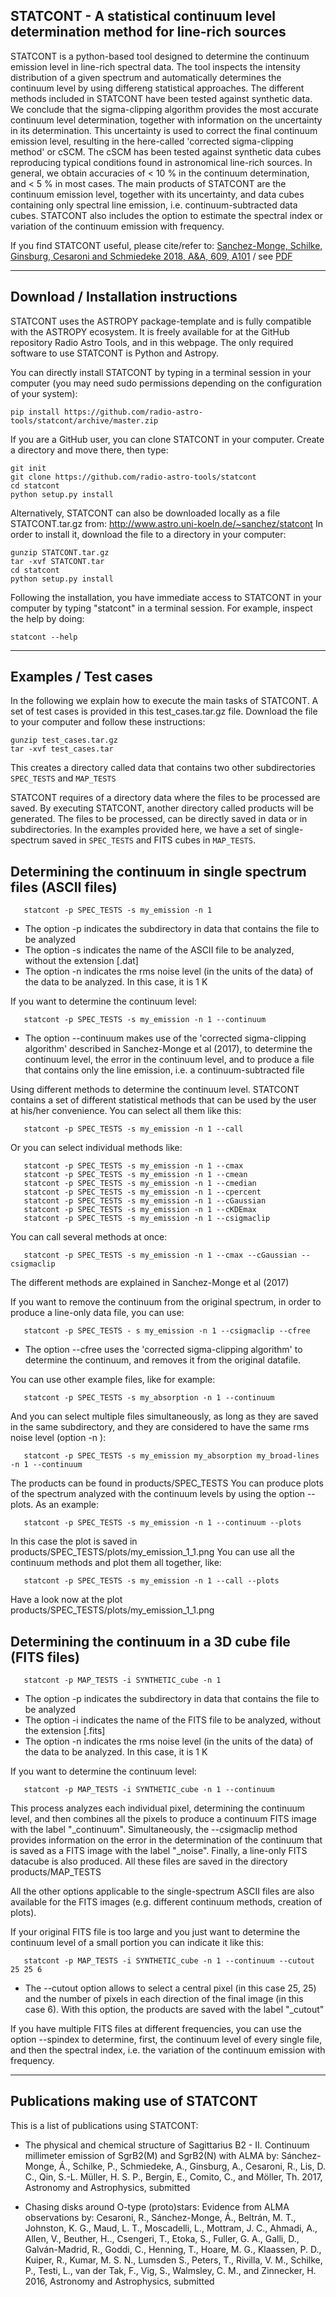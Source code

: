STATCONT - A statistical continuum level determination method for line-rich sources
-----------------------------------------------------------------------------------

STATCONT is a python-based tool designed to determine the continuum 
emission level in line-rich spectral data. The tool inspects the 
intensity distribution of a given spectrum and automatically determines 
the continuum level by using differeng statistical approaches. The 
different methods included in STATCONT have been tested against 
synthetic data. We conclude that the sigma-clipping algorithm provides 
the most accurate continuum level determination, together with 
information on the uncertainty in its determination. This uncertainty 
is used to correct the final continuum emission level, resulting in the 
here-called 'corrected sigma-clipping method' or cSCM. The cSCM has 
been tested against synthetic data cubes reproducing typical conditions 
found in astronomical line-rich sources. In general, we obtain 
accuracies of < 10 % in the continuum determination, and < 5 % in most 
cases. The main products of STATCONT are the continuum emission level, 
together with its uncertainty, and data cubes containing only spectral 
line emission, i.e. continuum-subtracted data cubes. STATCONT also 
includes the option to estimate the spectral index or variation of the 
continuum emission with frequency.

If you find STATCONT useful, please cite/refer to:
[Sanchez-Monge, Schilke, Ginsburg, Cesaroni and Schmiedeke 2018, A&A, 609, A101](https://ui.adsabs.harvard.edu/abs/2018A%26A...609A.101S/abstract) / see [PDF](https://hera.ph1.uni-koeln.de/~sanchez/my_documents/publications/SanchezMonge_etal_2018.pdf)


------------------------------------
Download / Installation instructions
------------------------------------

STATCONT uses the ASTROPY package-template and is fully compatible with 
the ASTROPY ecosystem. It is freely available for at the GitHub 
repository Radio Astro Tools, and in this webpage. The only required 
software to use STATCONT is Python and Astropy.

You can directly install STATCONT by typing in a terminal session in 
your computer (you may need sudo permissions depending on the 
configuration of your system):

```
pip install https://github.com/radio-astro-tools/statcont/archive/master.zip
```

If you are a GitHub user, you can clone STATCONT in your computer. 
Create a directory and move there, then type:

```
git init
git clone https://github.com/radio-astro-tools/statcont
cd statcont
python setup.py install
```

Alternatively, STATCONT can also be downloaded locally as a file 
STATCONT.tar.gz from: http://www.astro.uni-koeln.de/~sanchez/statcont
In order to install it, download the file to a directory in your computer:

```
gunzip STATCONT.tar.gz
tar -xvf STATCONT.tar
cd statcont
python setup.py install
```

Following the installation, you have immediate access to STATCONT in 
your computer by typing "statcont" in a terminal session. For example, 
inspect the help by doing:

```
statcont --help
```

---------------------
Examples / Test cases
---------------------

In the following we explain how to execute the main tasks of STATCONT. 
A set of test cases is provided in this test_cases.tar.gz file. 
Download the file to your computer and follow these instructions:

```
gunzip test_cases.tar.gz
tar -xvf test_cases.tar
```

This creates a directory called data that contains two other 
subdirectories `SPEC_TESTS` and `MAP_TESTS`

STATCONT requires of a directory data where the files to be processed 
are saved. By executing STATCONT, another directory called products 
will be generated. The files to be processed, can be directly saved in 
data or in subdirectories. In the examples provided here, we have a set 
of single-spectrum saved in `SPEC_TESTS` and FITS cubes in `MAP_TESTS`.


Determining the continuum in single spectrum files (ASCII files)
----------------------------------------------------------------

```
   statcont -p SPEC_TESTS -s my_emission -n 1
```

  - The option -p indicates the subdirectory in data that contains
    the file to be analyzed
  - The option -s indicates the name of the ASCII file to be
    analyzed, without the extension [.dat]
  - The option -n indicates the rms noise level (in the units of the
    data) of the data to be analyzed. In this case, it is 1 K

If you want to determine the continuum level:

```
   statcont -p SPEC_TESTS -s my_emission -n 1 --continuum
```

  - The option --continuum makes use of the 'corrected sigma-clipping 
    algorithm' described in Sanchez-Monge et al (2017), to determine
    the continuum level, the error in the continuum level, and to
    produce a file that contains only the line emission, i.e. a
    continuum-subtracted file

Using different methods to determine the continuum level. STATCONT 
contains a set of different statistical methods that can be used by the 
user at his/her convenience. You can select all them like this:

```
   statcont -p SPEC_TESTS -s my_emission -n 1 --call
```

Or you can select individual methods like:

```
   statcont -p SPEC_TESTS -s my_emission -n 1 --cmax
   statcont -p SPEC_TESTS -s my_emission -n 1 --cmean
   statcont -p SPEC_TESTS -s my_emission -n 1 --cmedian
   statcont -p SPEC_TESTS -s my_emission -n 1 --cpercent
   statcont -p SPEC_TESTS -s my_emission -n 1 --cGaussian
   statcont -p SPEC_TESTS -s my_emission -n 1 --cKDEmax
   statcont -p SPEC_TESTS -s my_emission -n 1 --csigmaclip
```

You can call several methods at once:

```
   statcont -p SPEC_TESTS -s my_emission -n 1 --cmax --cGaussian --csigmaclip
```

The different methods are explained in Sanchez-Monge et al (2017)

If you want to remove the continuum from the original spectrum, in 
order to produce a line-only data file, you can use:

```
   statcont -p SPEC_TESTS - s my_emission -n 1 --csigmaclip --cfree
```

  - The option --cfree uses the 'corrected sigma-clipping algorithm'
    to determine the continuum, and removes it from the original
    datafile.

You can use other example files, like for example:

```
   statcont -p SPEC_TESTS -s my_absorption -n 1 --continuum
```

And you can select multiple files simultaneously, as long as they are 
saved in the same subdirectory, and they are considered to have the 
same rms noise level (option -n ):

```
   statcont -p SPEC_TESTS -s my_emission my_absorption my_broad-lines -n 1 --continuum
```

The products can be found in products/SPEC_TESTS
You can produce plots of the spectrum analyzed with the continuum 
levels by using the option --plots. As an example:

```
   statcont -p SPEC_TESTS -s my_emission -n 1 --continuum --plots
```

In this case the plot is saved in products/SPEC_TESTS/plots/my_emission_1_1.png
You can use all the continuum methods and plot them all together, like:

```
   statcont -p SPEC_TESTS -s my_emission -n 1 --call --plots
```

Have a look now at the plot products/SPEC_TESTS/plots/my_emission_1_1.png


Determining the continuum in a 3D cube file (FITS files)
--------------------------------------------------------

```
   statcont -p MAP_TESTS -i SYNTHETIC_cube -n 1
```

  - The option -p indicates the subdirectory in data that contains
    the file to be analyzed
  - The option -i indicates the name of the FITS file to be analyzed,
    without the extension [.fits]
  - The option -n indicates the rms noise level (in the units of the
    data) of the data to be analyzed. In this case, it is 1 K

If you want to determine the continuum level:

```
   statcont -p MAP_TESTS -i SYNTHETIC_cube -n 1 --continuum
```

This process analyzes each individual pixel, determining the continuum 
level, and then combines all the pixels to produce a continuum FITS 
image with the label "_continuum". Simultaneously, the --csigmaclip 
method provides information on the error in the determination of the 
continuum that is saved as a FITS image with the label "_noise". 
Finally, a line-only FITS datacube is also produced. All these files 
are saved in the directory products/MAP_TESTS

All the other options applicable to the single-spectrum ASCII files are 
also available for the FITS images (e.g. different continuum methods, 
creation of plots).

If your original FITS file is too large and you just want to determine 
the continuum level of a small portion you can indicate it like this:

```
   statcont -p MAP_TESTS -i SYNTHETIC_cube -n 1 --continuum --cutout 25 25 6
```

  - The --cutout option allows to select a central pixel (in this case
    25, 25) and the number of pixels in each direction of the final
    image (in this case 6). With this option, the products are saved
    with the label "_cutout"

If you have multiple FITS files at different frequencies, you can use 
the option --spindex to determine, first, the continuum level of every 
single file, and then the spectral index, i.e. the variation of the 
continuum emission with frequency.


-----------------------------------
Publications making use of STATCONT
-----------------------------------

This is a list of publications using STATCONT:

 - The physical and chemical structure of Sagittarius B2 - II. Continuum
   millimeter emission of SgrB2(M) and SgrB2(N) with ALMA
   by: Sánchez-Monge, Á., Schilke, P., Schmiedeke, A., Ginsburg, A.,
       Cesaroni, R., Lis, D. C., Qin, S.-L. Müller, H. S. P., Bergin, E.,
       Comito, C., and Möller, Th.
   2017, Astronomy and Astrophysics, submitted

 - Chasing disks around O-type (proto)stars: Evidence from ALMA observations
   by: Cesaroni, R., Sánchez-Monge, Á., Beltrán, M. T., Johnston, K. G.,
       Maud, L. T., Moscadelli, L., Mottram, J. C., Ahmadi, A., Allen, V.,
       Beuther, H.., Csengeri, T., Etoka, S., Fuller, G. A., Galli, D.,
       Galván-Madrid, R., Goddi, C., Henning, T., Hoare, M. G.,
       Klaassen, P. D., Kuiper, R., Kumar, M. S. N., Lumsden S., Peters, T.,
       Rivilla, V. M., Schilke, P., Testi, L., van der Tak, F., Vig, S.,
       Walmsley, C. M., and Zinnecker, H.
   2016, Astronomy and Astrophysics, submitted
